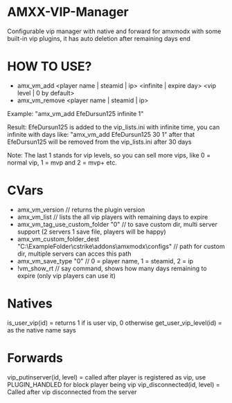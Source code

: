 # AMXX-VIP-Manager
Configurable vip manager with native and forward for amxmodx with some built-in vip plugins, it has auto deletion after remaining days end

# HOW TO USE?
- amx_vm_add <player name | steamid | ip> <infinite | expire day> <vip level | 0 by default>
- amx_vm_remove <player name | steamid | ip>

Example: "amx_vm_add EfeDursun125 infinite 1"

Result: EfeDursun125 is added to the vip_lists.ini with infinite time, you can infinite with days like: "amx_vm_add EfeDursun125 30 1" after that EfeDursun125 will be removed from the vip_lists.ini after 30 days

Note: The last 1 stands for vip levels, so you can sell more vips, like 0 = normal vip, 1 = mvp and 2 = mvp+ etc.

# CVars
- amx_vm_version // returns the plugin version
- amx_vm_list // lists the all vip players with remaining days to expire
- amx_vm_tag_use_custom_folder "0" // to save custom dir, multi server support (2 servers 1 save file, players will be happy)
- amx_vm_custom_folder_dest "C:\ExampleFolder\cstrike\addons\amxmodx\configs" // path for custom dir, multiple servers can acces this path
- amx_vm_save_type "0" // 0 = player name, 1 = steamid, 2 = ip
- !vm_show_rt // say command, shows how many days remaining to expire (only vip players can use it)

# Natives
is_user_vip(id) = returns 1 if is user vip, 0 otherwise
get_user_vip_level(id) = as the native name says

# Forwards
vip_putinserver(id, level) = called after player is registered as vip, use PLUGIN_HANDLED for block player being vip
vip_disconnected(id, level) = Called after vip disconnected from the server
